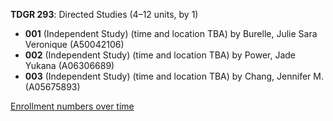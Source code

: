 **TDGR 293**: Directed Studies (4–12 units, by 1)

- **001** (Independent Study) (time and location TBA) by Burelle, Julie Sara Veronique (A50042106)
- **002** (Independent Study) (time and location TBA) by Power, Jade Yukana (A06306689)
- **003** (Independent Study) (time and location TBA) by Chang, Jennifer M. (A05675893)

[Enrollment numbers over time](./TDGR293.tsv)
